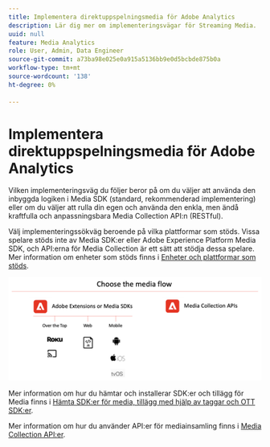 ```yaml
---
title: Implementera direktuppspelningsmedia för Adobe Analytics
description: Lär dig mer om implementeringsvägar för Streaming Media.
uuid: null
feature: Media Analytics
role: User, Admin, Data Engineer
source-git-commit: a73ba98e025e0a915a5136bb9e0d5bcbde875b0a
workflow-type: tm+mt
source-wordcount: '138'
ht-degree: 0%

---
```



# Implementera direktuppspelningsmedia för Adobe Analytics

Vilken implementeringsväg du följer beror på om du väljer att använda den inbyggda logiken i Media SDK (standard, rekommenderad implementering) eller om du väljer att rulla din egen och använda den enkla, men ändå kraftfulla och anpassningsbara Media Collection API:n (RESTful).

Välj implementeringssökväg beroende på vilka plattformar som stöds. Vissa spelare stöds inte av Media SDK:er eller Adobe Experience Platform Media SDK, och API:erna för Media Collection är ett sätt att stödja dessa spelare. Mer information om enheter som stöds finns i [Enheter och plattformar som stöds](/help/getting-started/supported-devices.md).

![Medieflöde](media-sdk/assets/choose-media-flow2.png)

Mer information om hur du hämtar och installerar SDK:er och tillägg för Media finns i [Hämta SDK:er för media, tillägg med hjälp av taggar och OTT SDK:er](/help/getting-started/download-sdks.md).

Mer information om hur du använder API:er för mediainsamling finns i [Media Collection API:er](media-collection-api/mc-api-overview.md).

